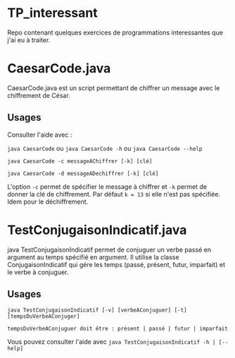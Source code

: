 # TP_interessant
Repo contenant quelques exercices de programmations interessantes que j'ai eu à traiter.

# CaesarCode.java

CaesarCode.java est un script permettant de chiffrer un message avec le chiffrement de César.  

## Usages

Consulter l'aide avec :

  `java CaesarCode` ou `java CaesarCode -h` ou `java CaesarCode --help`

  `java CaesarCode -c messageAChiffrer [-k] [clé]`
  
  `java CaesarCode -d messageADechiffrer [-k] [clé]`

L'option `-c` permet de spécifier le message à chiffrer et `-k` permet de donner la clé de chiffrement. Par défaut `k = 13` si elle n'est pas spécifiée. 
Idem pour le déchiffrement.

# TestConjugaisonIndicatif.java

java TestConjugaisonIndicatif permet de conjuguer un verbe passé en argument au temps spécifié en argument.
Il utilise la classe ConjugaisonIndicatif qui gére les temps (passé, présent, futur, imparfait) et le verbe à conjuguer.

## Usages

`java TestConjugaisonIndicatif [-v] [verbeAConjuguer] [-t] [tempsDuVerbeAConjuger]`

`tempsDuVerbeAConjuguer doit être : présent | passé | futur | imparfait`

Vous pouvez consulter l'aide avec `java TestConjugaisonIndicatif -h | [--help]`
